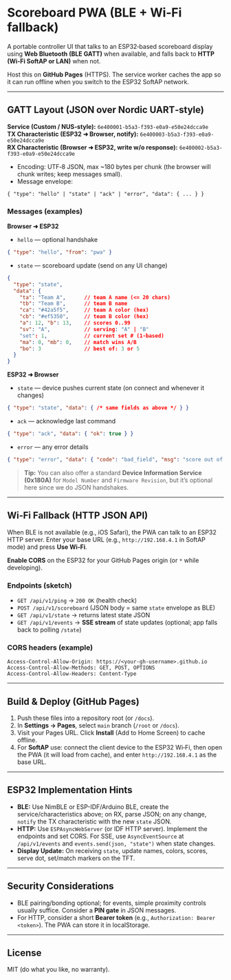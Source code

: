 # Scoreboard PWA (BLE + Wi‑Fi fallback)

A portable controller UI that talks to an ESP32‑based scoreboard display using **Web Bluetooth (BLE GATT)** when available, and falls back to **HTTP (Wi‑Fi SoftAP or LAN)** when not.

Host this on **GitHub Pages** (HTTPS). The service worker caches the app so it can run offline when you switch to the ESP32 SoftAP network.

---

## GATT Layout (JSON over Nordic UART‑style)

**Service (Custom / NUS‑style):** `6e400001-b5a3-f393-e0a9-e50e24dcca9e`  
**TX Characteristic (ESP32 ➜ Browser, notify):** `6e400003-b5a3-f393-e0a9-e50e24dcca9e`  
**RX Characteristic (Browser ➜ ESP32, write w/o response):** `6e400002-b5a3-f393-e0a9-e50e24dcca9e`

- Encoding: UTF‑8 JSON, max ~180 bytes per chunk (the browser will chunk writes; keep messages small).
- Message envelope:
```jsonc
{ "type": "hello" | "state" | "ack" | "error", "data": { ... } }
```

### Messages (examples)

**Browser ➜ ESP32**

- `hello` — optional handshake
```json
{ "type": "hello", "from": "pwa" }
```

- `state` — scoreboard update (send on any UI change)
```json
{
  "type": "state",
  "data": {
    "ta": "Team A",      // team A name (<= 20 chars)
    "tb": "Team B",      // team B name
    "ca": "#42a5f5",     // team A color (hex)
    "cb": "#ef5350",     // team B color (hex)
    "a": 12, "b": 13,    // scores 0..99
    "sv": "A",           // serving: "A" | "B"
    "set": 1,            // current set # (1-based)
    "ma": 0, "mb": 0,    // match wins A/B
    "bo": 3              // best of: 3 or 5
  }
}
```

**ESP32 ➜ Browser**

- `state` — device pushes current state (on connect and whenever it changes)
```json
{ "type": "state", "data": { /* same fields as above */ } }
```

- `ack` — acknowledge last command
```json
{ "type": "ack", "data": { "ok": true } }
```

- `error` — any error details
```json
{ "type": "error", "data": { "code": "bad_field", "msg": "score out of range" } }
```

> **Tip:** You can also offer a standard **Device Information Service (0x180A)** for `Model Number` and `Firmware Revision`, but it’s optional here since we do JSON handshakes.

---

## Wi‑Fi Fallback (HTTP JSON API)

When BLE is not available (e.g., iOS Safari), the PWA can talk to an ESP32 HTTP server. Enter your base URL (e.g., `http://192.168.4.1` in SoftAP mode) and press **Use Wi‑Fi**.

**Enable CORS** on the ESP32 for your GitHub Pages origin (or `*` while developing).

### Endpoints (sketch)

- `GET /api/v1/ping` → `200 OK` (health check)
- `POST /api/v1/scoreboard` (JSON body = same `state` envelope as BLE)
- `GET /api/v1/state` → returns latest state JSON
- `GET /api/v1/events` → **SSE stream** of state updates (optional; app falls back to polling `/state`)

### CORS headers (example)

```
Access-Control-Allow-Origin: https://<your-gh-username>.github.io
Access-Control-Allow-Methods: GET, POST, OPTIONS
Access-Control-Allow-Headers: Content-Type
```

---

## Build & Deploy (GitHub Pages)

1. Push these files into a repository root (or `/docs`).
2. In **Settings → Pages**, select `main` branch (`/root` or `/docs`).  
3. Visit your Pages URL. Click **Install** (Add to Home Screen) to cache offline.
4. For **SoftAP** use: connect the client device to the ESP32 Wi‑Fi, then open the PWA (it will load from cache), and enter `http://192.168.4.1` as the base URL.

---

## ESP32 Implementation Hints

- **BLE:** Use NimBLE or ESP-IDF/Arduino BLE, create the service/characteristics above; on RX, parse JSON; on any change, `notify` the TX characteristic with the new `state` JSON.
- **HTTP:** Use `ESPAsyncWebServer` (or IDF HTTP server). Implement the endpoints and set CORS. For SSE, use `AsyncEventSource` at `/api/v1/events` and `events.send(json, "state")` when state changes.
- **Display Update:** On receiving `state`, update names, colors, scores, serve dot, set/match markers on the TFT.

---

## Security Considerations

- BLE pairing/bonding optional; for events, simple proximity controls usually suffice. Consider a **PIN gate** in JSON messages.
- For HTTP, consider a short **Bearer token** (e.g., `Authorization: Bearer <token>`). The PWA can store it in localStorage.

---

## License

MIT (do what you like, no warranty).
